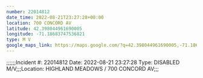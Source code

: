 ```yaml
---
number: 22014812
date_time: 2022-08-21T23:27:28+00:00
location: 700 CONCORD AV
latitude: 42.398044961690005
longitude: -71.18683747536821
type: M V
google_maps_link: https://maps.google.com/?q=42.398044961690005,-71.18683747536821
---
```


;;;;;;Incident #: 22014812  Date: 2022-08-21 23:27:28   Type: DISABLED M/V;;;Location: HIGHLAND MEADOWS / 700 CONCORD AV;;;
